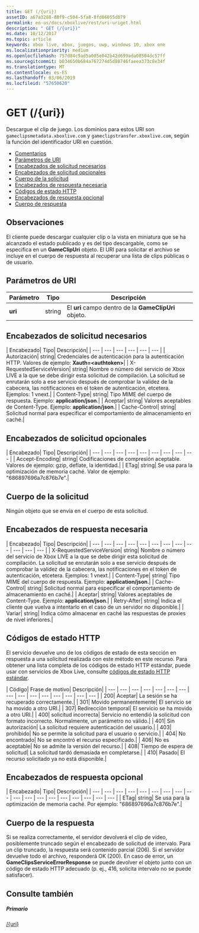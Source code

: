 ```yaml
---
title: GET (/{uri})
assetID: a67a3288-88f9-c504-5fa8-8fd06055d079
permalink: en-us/docs/xboxlive/rest/uri-uriget.html
description: " GET (/{uri})"
ms.date: 10/12/2017
ms.topic: article
keywords: xbox live, xbox, juegos, uwp, windows 10, xbox one
ms.localizationpriority: medium
ms.openlocfilehash: 757d84c9ad5a005e042b42d699ada08504dc57ff
ms.sourcegitcommit: b034650b684a767274d5d88746faeea373c8e34f
ms.translationtype: MT
ms.contentlocale: es-ES
ms.lasthandoff: 03/06/2019
ms.locfileid: "57650620"
---
```

# <a name="get-uri"></a>GET (/{uri})
Descargue el clip de juego. Los dominios para estos URI son `gameclipsmetadata.xboxlive.com` y `gameclipstransfer.xboxlive.com`, según la función del identificador URI en cuestión.
 
  * [Comentarios](#ID4EX)
  * [Parámetros de URI](#ID4EDB)
  * [Encabezados de solicitud necesarios](#ID4EEC)
  * [Encabezados de solicitud opcionales](#ID4EQE)
  * [Cuerpo de la solicitud](#ID4EZF)
  * [Encabezados de respuesta necesaria](#ID4EEG)
  * [Códigos de estado HTTP](#ID4EYAAC)
  * [Encabezados de respuesta opcional](#ID4EOFAC)
  * [Cuerpo de respuesta](#ID4EOGAC)
 
<a id="ID4EX"></a>

 
## <a name="remarks"></a>Observaciones
 
El cliente puede descargar cualquier clip o la vista en miniatura que se ha alcanzado el estado publicado y es del tipo descargable, como se especifica en un **GameClipUri** objeto. El URI para solicitar el archivo se incluye en el cuerpo de respuesta al recuperar una lista de clips públicas o de usuario.
  
<a id="ID4EDB"></a>

 
## <a name="uri-parameters"></a>Parámetros de URI
 
| Parámetro| Tipo| Descripción| 
| --- | --- | --- | 
| <b>uri</b>| string| El <b>uri</b> campo dentro de la <b>GameClipUri</b> objeto.| 
  
<a id="ID4EEC"></a>

 
## <a name="required-request-headers"></a>Encabezados de solicitud necesarios
 
| Encabezado| Tipo| Descripción| 
| --- | --- | --- | --- | --- | --- | 
| Autorización| string| Credenciales de autenticación para la autenticación HTTP. Valores de ejemplo: <b>Xauth=&lt;authtoken></b>| 
| X-RequestedServiceVersion| string| Nombre o número del servicio de Xbox LIVE a la que se debe dirigir esta solicitud de compilación. La solicitud se enrutarán solo a ese servicio después de comprobar la validez de la cabecera, las notificaciones en el token de autenticación, etcetera. Ejemplos: 1 vnext.| 
| Content-Type| string| Tipo MIME del cuerpo de respuesta. Ejemplo: <b>application/json</b>.| 
| Aceptar| string| Valores aceptables de Content-Type. Ejemplo: <b>application/json</b>.| 
| Cache-Control| string| Solicitud normal para especificar el comportamiento de almacenamiento en caché.| 
  
<a id="ID4EQE"></a>

 
## <a name="optional-request-headers"></a>Encabezados de solicitud opcionales
 
| Encabezado| Tipo| Descripción| 
| --- | --- | --- | --- | --- | --- | --- | --- | --- | 
| Accept-Encoding| string| Codificaciones de compresión aceptable. Valores de ejemplo: gzip, deflate, la identidad.| 
| ETag| string| Se usa para la optimización de memoria caché. Valor de ejemplo: "686897696a7c876b7e".| 
  
<a id="ID4EZF"></a>

 
## <a name="request-body"></a>Cuerpo de la solicitud
 
Ningún objeto que se envía en el cuerpo de esta solicitud.
  
<a id="ID4EEG"></a>

 
## <a name="required-response-headers"></a>Encabezados de respuesta necesaria
 
| Encabezado| Tipo| Descripción| 
| --- | --- | --- | --- | --- | --- | --- | --- | --- | --- | --- | --- | 
| X-RequestedServiceVersion| string| Nombre o número del servicio de Xbox LIVE a la que se debe dirigir esta solicitud de compilación. La solicitud se enrutarán solo a ese servicio después de comprobar la validez de la cabecera, las notificaciones en el token de autenticación, etcetera. Ejemplos: 1 vnext.| 
| Content-Type| string| Tipo MIME del cuerpo de respuesta. Ejemplo: <b>application/json</b>.| 
| Cache-Control| string| Solicitud normal para especificar el comportamiento de almacenamiento en caché.| 
| Aceptar| string| Valores aceptables de Content-Type. Ejemplo: <b>application/json</b>.| 
| Retry-After| string| Indica el cliente que vuelva a intentarlo en el caso de un servidor no disponible.| 
| Variar| string| Indica cómo almacenar en caché las respuestas de proxies de nivel inferiores.| 
  
<a id="ID4EYAAC"></a>

 
## <a name="http-status-codes"></a>Códigos de estado HTTP
 
El servicio devuelve uno de los códigos de estado de esta sección en respuesta a una solicitud realizada con este método en este recurso. Para obtener una lista completa de los códigos de estado HTTP estándar, puede usar con servicios de Xbox Live, consulte [códigos de estado HTTP estándar](../../additional/httpstatuscodes.md).
 
| Código| Frase de motivo| Descripción| 
| --- | --- | --- | --- | --- | --- | --- | --- | --- | --- | --- | --- | --- | --- | --- | 
| 200| Aceptar| La sesión se ha recuperado correctamente.| 
| 301| Movido permanentemente| El servicio se ha movido a otro URI.| 
| 307| Redirección temporal| El servicio se ha movido a otro URI.| 
| 400| solicitud incorrecta| Servicio no entendió la solicitud con formato incorrecto. Normalmente, un parámetro no válido.| 
| 401| Sin autorización| La solicitud requiere autenticación del usuario.| 
| 403| prohibido| No se permite la solicitud para el usuario o servicio.| 
| 404| No encontrado| No se encontró el recurso especificado.| 
| 406| No es aceptable| No se admite la versión del recurso.| 
| 408| Tiempo de espera de solicitud| La solicitud tardó demasiada en completarse.| 
| 410| Pasado| El recurso solicitado ya no está disponible.| 
  
<a id="ID4EOFAC"></a>

 
## <a name="optional-response-headers"></a>Encabezados de respuesta opcional
 
| Encabezado| Tipo| Descripción| 
| --- | --- | --- | --- | --- | --- | --- | --- | --- | --- | --- | --- | --- | --- | --- | --- | --- | --- | 
| ETag| string| Se usa para la optimización de memoria caché. Por ejemplo: "686897696a7c876b7e".| 
  
<a id="ID4EOGAC"></a>

 
## <a name="response-body"></a>Cuerpo de la respuesta
 
<a id="ID4EUGAC"></a>

  
 
Si se realiza correctamente, el servidor devolverá el clip de vídeo, posiblemente truncado según el encabezado de solicitud de intervalo. Para un clip truncado, la respuesta será contenido parcial (206). Si el servidor devuelve todo el archivo, responderá OK (200). En caso de error, un **GameClipsServiceErrorResponse** se puede devolver el objeto junto con un código de estado HTTP adecuado (p. ej., 416, solicita intervalo no se puede satisfacer).
   
<a id="ID4E4GAC"></a>

 
## <a name="see-also"></a>Consulte también
 
<a id="ID4E6GAC"></a>

 
##### <a name="parent"></a>Primario 

[/{uri}](uri-uri.md)

   